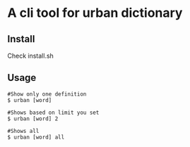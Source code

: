 # A cli tool for urban dictionary 

## Install
Check install.sh

## Usage
```
#Show only one definition
$ urban [word] 

#Shows based on limit you set
$ urban [word] 2

#Shows all
$ urban [word] all

```
